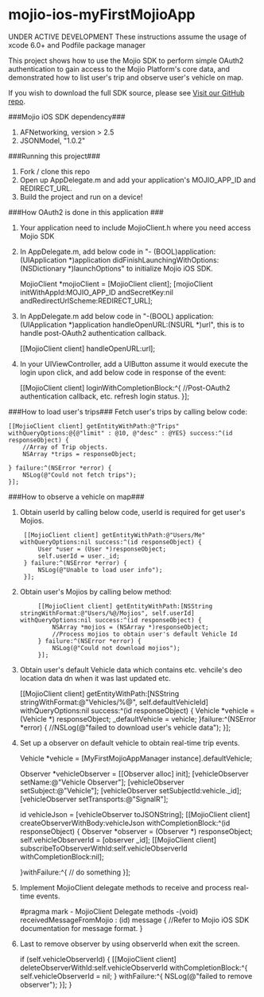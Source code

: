 # mojio-ios-myFirstMojioApp

UNDER ACTIVE DEVELOPMENT
These instructions assume the usage of xcode 6.0+ and Podfile package manager

This project shows how to use the Mojio SDK to perform simple OAuth2 authentication to gain access to the Mojio Platform's core data, and demonstrated how to list user's trip and observe user's vehicle on map.

If you wish to download the full SDK source, please see [Visit our GitHub repo](https://github.com/mojio/mojio-ios-sdk).

###Mojio iOS SDK dependency###
1. AFNetworking, version > 2.5
2. JSONModel, "1.0.2"

###Running this project###
1. Fork / clone this repo
2. Open up AppDelegate.m and add your application's MOJIO_APP_ID and REDIRECT_URL.
3. Build the project and run on a device!

###How OAuth2 is done in this application ###
1. Your application need to include MojioClient.h where you need access Mojio SDK

2. In AppDelegate.m, add below code in "- (BOOL)application:(UIApplication *)application didFinishLaunchingWithOptions:(NSDictionary *)launchOptions" to initialize Mojio iOS SDK.

    MojioClient *mojioClient = [MojioClient client];
    [mojioClient initWithAppId:MOJIO_APP_ID andSecretKey:nil andRedirectUrlScheme:REDIRECT_URL];

3. In AppDelegate.m add below code in "-(BOOL) application:(UIApplication *)application handleOpenURL:(NSURL *)url", this is to handle post-OAuth2 authentication callback.

    [[MojioClient client] handleOpenURL:url];

4. In your UIViewController, add a UIButton assume it would execute the login upon click, and add below code in response of the event:

    [[MojioClient client] loginWithCompletionBlock:^{
        //Post-OAuth2 authentication callback, etc. refresh login status.
    }];

###How to load user's trips###
Fetch user's trips by calling below code:

    [[MojioClient client] getEntityWithPath:@"Trips" withQueryOptions:@{@"limit" : @10, @"desc" : @YES} success:^(id responseObject) {
		//Array of Trip objects.        
        NSArray *trips = responseObject;
        
    } failure:^(NSError *error) {
        NSLog(@"Could not fetch trips");
    }];

###How to observe a vehicle on map###
1. Obtain userId by calling below code, userId is required for get user's Mojios. 

        [[MojioClient client] getEntityWithPath:@"Users/Me" withQueryOptions:nil success:^(id responseObject) {
            User *user = (User *)responseObject;
            self.userId = user._id;
        } failure:^(NSError *error) {
            NSLog(@"Unable to load user info");
        }];

2. Obtain user's Mojios by calling below method:

            [[MojioClient client] getEntityWithPath:[NSString stringWithFormat:@"Users/%@/Mojios", self.userId] withQueryOptions:nil success:^(id responseObject) {
                NSArray *mojios = (NSArray *)responseObject;
                //Process mojios to obtain user's default Vehicle Id
            } failure:^(NSError *error) {
                NSLog(@"Could not download mojios");
            }];


3. Obtain user's default Vehicle data which contains etc. vehcile's deo location data dn when it was last updated etc.

    [[MojioClient client] getEntityWithPath:[NSString stringWithFormat:@"Vehicles/%@", self.defaultVehicleId] withQueryOptions:nil success:^(id responseObject) {
        Vehicle *vehicle = (Vehicle *) responseObject;
        _defaultVehicle = vehicle;
    }failure:^(NSError *error) {
    	//NSLog(@"failed to download user's vehicle data");
    }];

4. Set up a observer on default vehicle to obtain real-time trip events.

    Vehicle *vehicle = [MyFirstMojioAppManager instance].defaultVehicle;

    Observer *vehicleObserver = [[Observer alloc] init];
    [vehicleObserver setName:@"Vehicle Observer"];
    [vehicleObserver setSubject:@"Vehicle"];
    [vehicleObserver setSubjectId:vehicle._id];
    [vehicleObserver setTransports:@"SignalR"];
    
    id vehicleJson = [vehicleObserver toJSONString];
    [[MojioClient client] createObserverWithBody:vehicleJson withCompletionBlock:^(id responseObject) {
        Observer *observer = (Observer *) responseObject;
        self.vehicleObserverId = [observer _id];
        [[MojioClient client] subscribeToObserverWithId:self.vehicleObserverId withCompletionBlock:nil];
        
    }withFailure:^{
        // do something
    }];

 5. Implement MojioClient delegate methods to receive and process real-time events.
	
	#pragma mark - MojioClient Delegate methods
	-(void) receivedMessageFromMojio : (id) message
	{
		//Refer to Mojio iOS SDK documentation for message format.
	}

6. Last to remove observer by using observerId when exit the screen.

    if (self.vehicleObserverId) {
        [[MojioClient client] deleteObserverWithId:self.vehicleObserverId withCompletionBlock:^{
            self.vehicleObserverId = nil;
        } withFailure:^{
            NSLog(@"failed to remove observer");
        }];
    }
